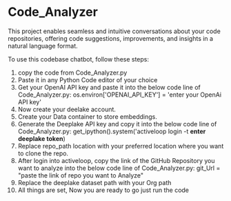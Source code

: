 # Code_Analyzer
This project enables seamless and intuitive conversations about your code repositories, offering code suggestions, improvements, and insights in a natural language format.

To use this codebase chatbot, follow these steps:
1. copy the code from Code_Analyzer.py
2. Paste it in any Python Code editor of your choice
3. Get your OpenAI API key and paste it into the below code line of Code_Analyzer.py:
   os.environ['OPENAI_API_KEY'] = 'enter your OpenAi API key'
4. Now create your deelake account.
5. Create your Data container to store embeddings.
6. Generate the Deeplake API key and copy it into the below code line of Code_Analyzer.py:
   get_ipython().system('activeloop login -t **enter deeplake token**)
7. Replace repo_path location with your preferred location where you want to clone the repo.
8. After login into activeloop, copy the link of the GitHub Repository you want to analyze into the below code line of Code_Analyzer.py:
   git_Url = "paste the link of repo you want to Analyze"
9. Replace the deeplake dataset path with your Org path
10. All things are set, Now you are ready to go just run the code
